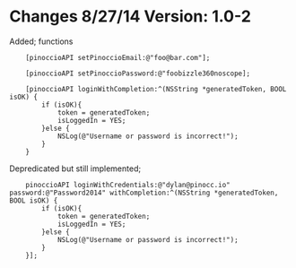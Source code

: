 Changes 8/27/14 Version: 1.0-2
==============================
Added;
    functions 
```objc
    [pinoccioAPI setPinoccioEmail:@"foo@bar.com"];

    [pinoccioAPI setPinoccioPassword:@"foobizzle360noscope];

    [pinoccioAPI loginWithCompletion:^(NSString *generatedToken, BOOL isOK) {
        if (isOK){
            token = generatedToken;
            isLoggedIn = YES;
        }else {
            NSLog(@"Username or password is incorrect!");
        }
    }
```
Depredicated but still implemented;
```objc
    pinoccioAPI loginWithCredentials:@"dylan@pinocc.io" password:@"Password2014" withCompletion:^(NSString *generatedToken, BOOL isOK) {
        if (isOK){
            token = generatedToken;
            isLoggedIn = YES;
        }else {
            NSLog(@"Username or password is incorrect!");
        }
    }];
```